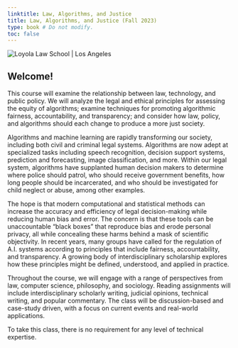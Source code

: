 ```yaml
---
linktitle: Law, Algorithms, and Justice
title: Law, Algorithms, and Justice (Fall 2023)
type: book # Do not modify.
toc: false
---
```

![Loyola Law School | Los Angeles][image-1]

## Welcome!
This course will examine the relationship between law, technology, and public policy. We will analyze the legal and ethical principles for assessing the equity of algorithms; examine techniques for promoting algorithmic fairness, accountability, and transparency; and consider how law, policy, and algorithms should each change to produce a more just society.

Algorithms and machine learning are rapidly transforming our society, including both civil and criminal legal systems. Algorithms are now adept at specialized tasks including speech recognition, decision support systems, prediction and forecasting, image classification, and more. Within our legal system, algorithms have supplanted human decision makers to determine where police should patrol, who should receive government benefits, how long people should be incarcerated, and who should be investigated for child neglect or abuse, among other examples. 

The hope is that modern computational and statistical methods can increase the accuracy and efficiency of legal decision-making while reducing human bias and error. The concern is that these tools can be unaccountable “black boxes” that reproduce bias and erode personal privacy, all while concealing these harms behind a mask of scientific objectivity. In recent years, many groups have called for the regulation of A.I. systems according to principles that include fairness, accountability, and transparency. A growing body of interdisciplinary scholarship explores how these principles might be defined, understood, and applied in practice.

Throughout the course, we will engage with a range of perspectives from law, computer science, philosophy, and sociology. Reading assignments will include interdisciplinary scholarly writing, judicial opinions, technical writing, and popular commentary. The class will be discussion-based and case-study driven, with a focus on current events and real-world applications. 

To take this class, there is no requirement for any level of technical expertise.

[image-1]:	lls_banner.gif